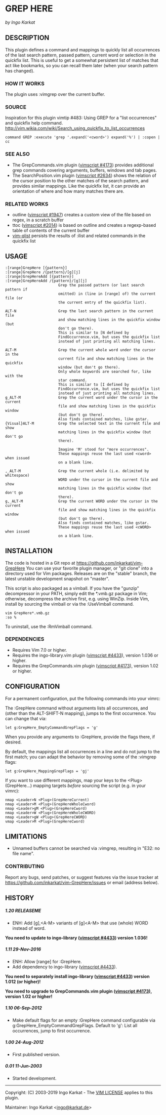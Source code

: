 GREP HERE
===============================================================================
_by Ingo Karkat_

DESCRIPTION
------------------------------------------------------------------------------

This plugin defines a command and mappings to quickly list all occurrences of
the last search pattern, passed pattern, current word or selection in the
quickfix list. This is useful to get a somewhat persistent list of matches
that act like bookmarks, so you can recall them later (when your search
pattern has changed).

### HOW IT WORKS

The plugin uses :vimgrep over the current buffer.

### SOURCE

Inspiration for this plugin vimtip #483: Using GREP for a "list occurrences" and quickfix help
command. http://vim.wikia.com/wiki/Search_using_quickfix_to_list_occurrences

    command GREP :execute 'grep '.expand('<cword>') expand('%') | :copen | cc

### SEE ALSO

- The GrepCommands.vim plugin ([vimscript #4173](http://www.vim.org/scripts/script.php?script_id=4173)) provides additional grep
  commands covering arguments, buffers, windows and tab pages.
- The SearchPosition.vim plugin ([vimscript #2634](http://www.vim.org/scripts/script.php?script_id=2634)) shows the relation of the
  cursor position to the other matches of the search pattern, and provides
  similar mappings. Like the quickfix list, it can provide an orientation of
  where and how many matches there are.

### RELATED WORKS

- outline ([vimscript #1947](http://www.vim.org/scripts/script.php?script_id=1947)) creates a custom view of the file based on regex,
  in a scratch buffer
- ttoc ([vimscript #2014](http://www.vim.org/scripts/script.php?script_id=2014)) is based on outline and creates a regexp-based table
  of contents of the current buffer
- [vim-qlist](https://github.com/romainl/vim-qlist) persists the results of :ilist and related commands in the quickfix list

USAGE
------------------------------------------------------------------------------

    :[range]GrepHere [{pattern}]
    :[range]GrepHere /{pattern}/[g][j]
    :[range]GrepHereAdd [{pattern}]
    :[range]GrepHereAdd /{pattern}/[g][j]
                            Grep the passed pattern (or last search pattern if
                            omitted) in (line in [range] of) the current file (or
                            the current entry of the quickfix list).

    ALT-N                   Grep the last search pattern in the current file
                            and show matching lines in the quickfix window (but
                            don't go there).
                            This is similar to [N defined by
                            FindOccurrence.vim, but uses the quickfix list
                            instead of just printing all matching lines.

    ALT-M                   Grep the current whole word under the cursor in the
                            current file and show matching lines in the quickfix
                            window (but don't go there).
                            Only whole keywords are searched for, like with the
                            star command.
                            This is similar to [I defined by
                            FindOccurrence.vim, but uses the quickfix list
                            instead of just printing all matching lines.
    g_ALT-M                 Grep the current word under the cursor in the current
                            file and show matching lines in the quickfix window
                            (but don't go there).
                            Also finds contained matches, like gstar.
    {Visual}ALT-M           Grep the selected text in the current file and show
                            matching lines in the quickfix window (but don't go
                            there).

                            Imagine 'M' stood for "more occurrences".
                            These mappings reuse the last used <cword> when issued
                            on a blank line.

    ,_ALT-M                 Grep the current whole (i.e. delimited by whitespace)
                            WORD under the cursor in the current file and show
                            matching lines in the quickfix window (but don't go
                            there).
    g,_ALT-M                Grep the current WORD under the cursor in the current
                            file and show matching lines in the quickfix window
                            (but don't go there).
                            Also finds contained matches, like gstar.
                            These mappings reuse the last used <cWORD> when issued
                            on a blank line.

INSTALLATION
------------------------------------------------------------------------------

The code is hosted in a Git repo at
    https://github.com/inkarkat/vim-GrepHere
You can use your favorite plugin manager, or "git clone" into a directory used
for Vim packages. Releases are on the "stable" branch, the latest unstable
development snapshot on "master".

This script is also packaged as a vimball. If you have the "gunzip"
decompressor in your PATH, simply edit the \*.vmb.gz package in Vim; otherwise,
decompress the archive first, e.g. using WinZip. Inside Vim, install by
sourcing the vimball or via the :UseVimball command.

    vim GrepHere*.vmb.gz
    :so %

To uninstall, use the :RmVimball command.

### DEPENDENCIES

- Requires Vim 7.0 or higher.
- Requires the ingo-library.vim plugin ([vimscript #4433](http://www.vim.org/scripts/script.php?script_id=4433)), version 1.036 or
  higher.
- Requires the GrepCommands.vim plugin ([vimscript #4173](http://www.vim.org/scripts/script.php?script_id=4173)), version 1.02 or
  higher.

CONFIGURATION
------------------------------------------------------------------------------

For a permanent configuration, put the following commands into your vimrc:

The :GrepHere command without arguments lists all occurrences, and (other
than the ALT-SHIFT-N mapping), jumps to the first occurrence. You can change
that via:

    let g:GrepHere_EmptyCommandGrepFlags = 'g'

When you provide any arguments to :GrepHere, provide the flags there, if
desired.

By default, the mappings list all occurrences in a line and do not jump to the
first match; you can adapt the behavior by removing some of the :vimgrep
flags:

    let g:GrepHere_MappingGrepFlags = 'gj'

If you want to use different mappings, map your keys to the
&lt;Plug&gt;(GrepHere...) mapping targets _before_ sourcing the script (e.g. in your
vimrc):

    nmap <Leader>N <Plug>(GrepHereCurrent)
    nmap <Leader>M <Plug>(GrepHereWholeCword)
    nmap <Leader>gM <Plug>(GrepHereCword)
    nmap <Leader>W <Plug>(GrepHereWholeCWORD)
    nmap <Leader>gW <Plug>(GrepHereCWORD)
    vmap <Leader>M <Plug>(GrepHereCword)

LIMITATIONS
------------------------------------------------------------------------------

- Unnamed buffers cannot be searched via :vimgrep, resulting in "E32: no
  file name".

### CONTRIBUTING

Report any bugs, send patches, or suggest features via the issue tracker at
https://github.com/inkarkat/vim-GrepHere/issues or email (address below).

HISTORY
------------------------------------------------------------------------------

##### 1.20    RELEASEME
- ENH: Add [g],&lt;A-M&gt; variants of [g]&lt;A-M&gt; that use (whole) WORD instead of
  word.

__You need to update to ingo-library ([vimscript #4433](http://www.vim.org/scripts/script.php?script_id=4433)) version 1.036!__

##### 1.11    29-Nov-2016
- ENH: Allow [range] for :GrepHere.
- Add dependency to ingo-library ([vimscript #4433](http://www.vim.org/scripts/script.php?script_id=4433)).

__You need to separately install ingo-library ([vimscript #4433](http://www.vim.org/scripts/script.php?script_id=4433)) version
  1.012 (or higher)!__

__You need to upgrade to GrepCommands.vim plugin ([vimscript #4173](http://www.vim.org/scripts/script.php?script_id=4173)),
  version 1.02 or higher!__

##### 1.10    06-Sep-2012
- Make default flags for an empty :GrepHere command configurable via
g:GrepHere\_EmptyCommandGrepFlags. Default to 'g': List all occurrences, jump
to first occurrence.

##### 1.00    24-Aug-2012
- First published version.

##### 0.01    11-Jun-2003
- Started development.

------------------------------------------------------------------------------
Copyright: (C) 2003-2019 Ingo Karkat -
The [VIM LICENSE](http://vimdoc.sourceforge.net/htmldoc/uganda.html#license) applies to this plugin.

Maintainer:     Ingo Karkat &lt;ingo@karkat.de&gt;
